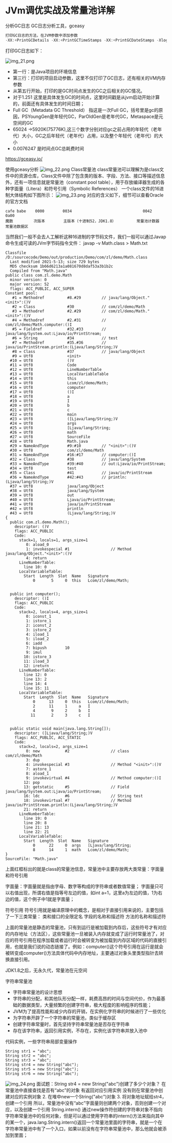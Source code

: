 # JVm调优实战及常量池详解

分析GC日志
GC日志分析工具，gceasy
```java
打印GC日志的方法，在JVM参数中添加参数
-XX:+PrintGCDetails -XX:+PrintGCTimeStamps -XX:+PrintGCDateStamps -Xloggc:./gc.log
```
打印GC日志如下：

![img_21.png](image/img_21.png)
* 第一行：是Java项目的环境信息
* 第三行：打印的项目启动参数，这里不仅打印了GC日志，还有相关的VM内存参数
* 从第五行开始，打印的是GC时间点发生的GC之后相关的GC情况。
* 对于1.251 这里是具体发生GC的时间点，这里时间戳是从jvm启动开始计算的，前面还有具体发生的时间日期；
* Full GC（Metadata GC Threshold） 指这是一次Full GC，括号里是gc的原因，PSYoungGen是年轻代GC，ParOldGen是老年代GC，Metaspace是元空间的GC
* 65024 ->5920K(75776K),这三个数字分别对应gc之前占用的年轻代（老年代）大小，GC之后年轻代（老年代）占用，以及整个年轻代（老年代）的大小
* 0.0076247 是时间点GC总耗费时间

https://gceasy.io/

使用gceasy分析
![img_22.png](image/img_22.png)
Class常量池
class常量池可以理解为是class文件中的资源仓库，Class文件中除了包含类的版本、字段、方法、接口等描述信息外，还有一项信息就是常量池（constant pool table），用于存放编译器生成的各种字面量（Litera）和符号引用（Symbolic References）
一个class文件的16进制大体结构如下图所示：
![img_23.png](image/img_23.png)
对应的含义如下，细节可以查看Oracle的官方文档
```
cafe babe    0000        0034                               0042                    0a00
魔数         次版本        主版本（十进制52，JDK1.8）         常量池计数器              常量池数据区
```
当然我们一般不会去人工解析这种16进制的字节码文件，我们一般可以通过Javap命令生成可读的JVm字节码指令文件：
javap -v Math.class > Math.txt
```
Classfile /D:/sourcecode/Demo/out/production/Demo/com/zl/demo/Math.class
  Last modified 2021-5-13; size 729 bytes
  MD5 checksum 1b66d6213a1a081670d8daf53a3b1b2c
  Compiled from "Math.java"
public class com.zl.demo.Math
  minor version: 0
  major version: 52
  flags: ACC_PUBLIC, ACC_SUPER
Constant pool:
   #1 = Methodref          #8.#29         // java/lang/Object."<init>":()V
   #2 = Class              #30            // com/zl/demo/Math
   #3 = Methodref          #2.#29         // com/zl/demo/Math."<init>":()V
   #4 = Methodref          #2.#31         // com/zl/demo/Math.computer:()I
   #5 = Fieldref           #32.#33        // java/lang/System.out:Ljava/io/PrintStream;
   #6 = String             #34            // test
   #7 = Methodref          #35.#36        // java/io/PrintStream.println:(Ljava/lang/String;)V
   #8 = Class              #37            // java/lang/Object
   #9 = Utf8               <init>
  #10 = Utf8               ()V
  #11 = Utf8               Code
  #12 = Utf8               LineNumberTable
  #13 = Utf8               LocalVariableTable
  #14 = Utf8               this
  #15 = Utf8               Lcom/zl/demo/Math;
  #16 = Utf8               computer
  #17 = Utf8               ()I
  #18 = Utf8               a
  #19 = Utf8               I
  #20 = Utf8               b
  #21 = Utf8               c
  #22 = Utf8               main
  #23 = Utf8               ([Ljava/lang/String;)V
  #24 = Utf8               args
  #25 = Utf8               [Ljava/lang/String;
  #26 = Utf8               math
  #27 = Utf8               SourceFile
  #28 = Utf8               Math.java
  #29 = NameAndType        #9:#10         // "<init>":()V
  #30 = Utf8               com/zl/demo/Math
  #31 = NameAndType        #16:#17        // computer:()I
  #32 = Class              #38            // java/lang/System
  #33 = NameAndType        #39:#40        // out:Ljava/io/PrintStream;
  #34 = Utf8               test
  #35 = Class              #41            // java/io/PrintStream
  #36 = NameAndType        #42:#43        // println:(Ljava/lang/String;)V
  #37 = Utf8               java/lang/Object
  #38 = Utf8               java/lang/System
  #39 = Utf8               out
  #40 = Utf8               Ljava/io/PrintStream;
  #41 = Utf8               java/io/PrintStream
  #42 = Utf8               println
  #43 = Utf8               (Ljava/lang/String;)V
{
  public com.zl.demo.Math();
    descriptor: ()V
    flags: ACC_PUBLIC
    Code:
      stack=1, locals=1, args_size=1
         0: aload_0
         1: invokespecial #1                  // Method java/lang/Object."<init>":()V
         4: return
      LineNumberTable:
        line 10: 0
      LocalVariableTable:
        Start  Length  Slot  Name   Signature
            0       5     0  this   Lcom/zl/demo/Math;


  public int computer();
    descriptor: ()I
    flags: ACC_PUBLIC
    Code:
      stack=2, locals=4, args_size=1
         0: iconst_1
         1: istore_1
         2: iconst_2
         3: istore_2
         4: iload_1
         5: iload_2
         6: iadd
         7: bipush        10
         9: imul
        10: istore_3
        11: iload_3
        12: ireturn
      LineNumberTable:
        line 12: 0
        line 13: 2
        line 14: 4
        line 15: 11
      LocalVariableTable:
        Start  Length  Slot  Name   Signature
            0      13     0  this   Lcom/zl/demo/Math;
            2      11     1     a   I
            4       9     2     b   I
           11       2     3     c   I


  public static void main(java.lang.String[]);
    descriptor: ([Ljava/lang/String;)V
    flags: ACC_PUBLIC, ACC_STATIC
    Code:
      stack=2, locals=2, args_size=1
         0: new           #2                  // class com/zl/demo/Math
         3: dup
         4: invokespecial #3                  // Method "<init>":()V
         7: astore_1
         8: aload_1
         9: invokevirtual #4                  // Method computer:()I
        12: pop
        13: getstatic     #5                  // Field java/lang/System.out:Ljava/io/PrintStream;
        16: ldc           #6                  // String test
        18: invokevirtual #7                  // Method java/io/PrintStream.println:(Ljava/lang/String;)V
        21: return
      LineNumberTable:
        line 19: 0
        line 20: 8
        line 21: 13
        line 22: 21
      LocalVariableTable:
        Start  Length  Slot  Name   Signature
            0      22     0  args   [Ljava/lang/String;
            8      14     1  math   Lcom/zl/demo/Math;
}
SourceFile: "Math.java"
```
上面红框标出的就是class的常量池信息，常量池中主要存放两大类常量：字面量和符号引用

字面量：字面量就是指由字母、数字等构成的字符串或者数值常量；
字面量只可以右值出现，所谓右值是指等号左边的值，如int a=1，这里a为左边的值，1为右边的值，这个例子中1就是字面量；

符号引用
符号引用就是编译原理中的概念，是相对于直接引用来说的，主要包括了一下三类常量：
类和接口的全限定名
字段的名称和描述符
方法的名称和描述符

上面的常量池是静态的常量池，只有到运行是被加载到内存后，这些符号才有对应的内存地址（方法区），这些常量池一旦被装入内存就变成了运行时常量池了，对应的符号引用在程序加载或者运行时会被转变为被加载到内存区域的代码的直接引用，也就是我们说的动态链接了。例如：computer()这个符号引用在运行是就会被转变成computer()方法具体代码中内存地址，主要通过对象头里类型指针去转换直接引用。

JDK1.8之后，无永久代，常量池在元空间

字符串常量池
* 字符串常量池的设计思想
* 字符串的分配，和其他队形分配一样，耗费高昂的时间与空间代价，作为最基础的数据类型，大量频繁的创建字符串，极大程度的影响程序的性能；
* JVM为了提高性能和减少内存的开销，在实例化字符串的时候进行了一些优化
* 为字符串开辟了一个字符串的常量池，类似于缓存区
* 创建字符串常量时，首先坚持字符串常量池是否存在字符串
* 存在该字符串，返回引用实例，不存在，实例化该字符串并放入池中

代码实例，一些字符串局部变量操作
```
String str1 = "abc";
String str2 = "abc";
String str3 = "abc";
String str4 = new String("abc");
String str5 = new String("abc");
String str6 = new String("abc");
```
![img_24.png](image/img_24.png)
面试题：String str4 = new String("abc")创建了多少个对象？
在常量池中直接查找是否有“abc”的对象
有返回对应引用实例
没有则在常量池中创建对应的实例对象
2.    在堆中new一个String("abc")对象
3.    将对象地址赋给str4，创建一个引用
所以，常量池中没有“abc”字面量则创建两个对象，否则创建一个对应，以及创建一个引用
      String.intern()
      通过new操作符创建的字符串对象不指向字符串常量池中的任何对象，但是可以通过使用字符串的intern()方法来指向其中的某一个，java.lang.String.intern()返回一个常量池里面的字符串，就是一个在字符串常量池中有了一个入口，如果以前没有在字符串常量池中，那么他就会被添加到里面；
